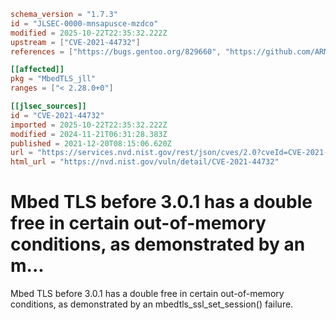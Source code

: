 ```toml
schema_version = "1.7.3"
id = "JLSEC-0000-mnsapusce-mzdco"
modified = 2025-10-22T22:35:32.222Z
upstream = ["CVE-2021-44732"]
references = ["https://bugs.gentoo.org/829660", "https://github.com/ARMmbed/mbedtls/releases", "https://github.com/ARMmbed/mbedtls/releases/tag/v2.16.12", "https://github.com/ARMmbed/mbedtls/releases/tag/v2.28.0", "https://github.com/ARMmbed/mbedtls/releases/tag/v3.1.0", "https://lists.debian.org/debian-lts-announce/2022/12/msg00036.html", "https://tls.mbed.org/tech-updates/security-advisories/mbedtls-security-advisory-2021-12", "https://bugs.gentoo.org/829660", "https://github.com/ARMmbed/mbedtls/releases", "https://github.com/ARMmbed/mbedtls/releases/tag/v2.16.12", "https://github.com/ARMmbed/mbedtls/releases/tag/v2.28.0", "https://github.com/ARMmbed/mbedtls/releases/tag/v3.1.0", "https://lists.debian.org/debian-lts-announce/2022/12/msg00036.html", "https://tls.mbed.org/tech-updates/security-advisories/mbedtls-security-advisory-2021-12"]

[[affected]]
pkg = "MbedTLS_jll"
ranges = ["< 2.28.0+0"]

[[jlsec_sources]]
id = "CVE-2021-44732"
imported = 2025-10-22T22:35:32.222Z
modified = 2024-11-21T06:31:28.383Z
published = 2021-12-20T08:15:06.620Z
url = "https://services.nvd.nist.gov/rest/json/cves/2.0?cveId=CVE-2021-44732"
html_url = "https://nvd.nist.gov/vuln/detail/CVE-2021-44732"
```

# Mbed TLS before 3.0.1 has a double free in certain out-of-memory conditions, as demonstrated by an m...

Mbed TLS before 3.0.1 has a double free in certain out-of-memory conditions, as demonstrated by an mbedtls_ssl_set_session() failure.

